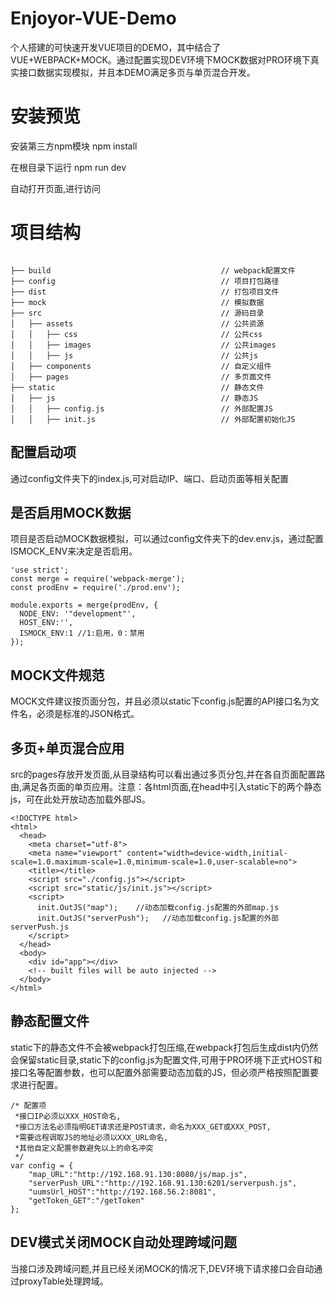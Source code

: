 # Enjoyor-VUE-Demo

个人搭建的可快速开发VUE项目的DEMO，其中结合了VUE+WEBPACK+MOCK。通过配置实现DEV环境下MOCK数据对PRO环境下真实接口数据实现模拟，并且本DEMO满足多页与单页混合开发。

# 安装预览

安装第三方npm模块 npm install

在根目录下运行 npm run dev

自动打开页面,进行访问

# 项目结构
```

├── build                                      // webpack配置文件
├── config                                     // 项目打包路径
├── dist                                       // 打包项目文件
├── mock                                       // 模拟数据
├── src                                        // 源码目录
│   ├── assets                                 // 公共资源
│   │   ├── css                                // 公共css
│   │   ├── images                             // 公共images
│   │   ├── js                                 // 公共js
│   ├── components                             // 自定义组件
│   ├── pages                                  // 多页面文件
├── static                                     // 静态文件
│   ├── js                                     // 静态JS
│   │   ├── config.js                          // 外部配置JS
│   │   ├── init.js                            // 外部配置初始化JS

```
## 配置启动项
通过config文件夹下的index.js,可对启动IP、端口、启动页面等相关配置

## 是否启用MOCK数据

项目是否启动MOCK数据模拟，可以通过config文件夹下的dev.env.js，通过配置ISMOCK_ENV来决定是否启用。
```
'use strict';
const merge = require('webpack-merge');
const prodEnv = require('./prod.env');

module.exports = merge(prodEnv, {
  NODE_ENV: '"development"',
  HOST_ENV:'',
  ISMOCK_ENV:1 //1:启用，0：禁用
});

```

## MOCK文件规范

MOCK文件建议按页面分包，并且必须以static下config.js配置的API接口名为文件名，必须是标准的JSON格式。


## 多页+单页混合应用

src的pages存放开发页面,从目录结构可以看出通过多页分包,并在各自页面配置路由,满足各页面的单页应用。注意：各html页面,在head中引入static下的两个静态js，可在此处开放动态加载外部JS。
```
<!DOCTYPE html>
<html>
  <head>
    <meta charset="utf-8">
    <meta name="viewport" content="width=device-width,initial-scale=1.0.maximum-scale=1.0,minimum-scale=1.0,user-scalable=no">
    <title></title>
    <script src="./config.js"></script>
    <script src="static/js/init.js"></script>
    <script>
      init.OutJS("map");    //动态加载config.js配置的外部map.js
      init.OutJS("serverPush");   //动态加载config.js配置的外部serverPush.js
    </script>
  </head>
  <body>
    <div id="app"></div>
    <!-- built files will be auto injected -->
  </body>
</html>

```
## 静态配置文件

static下的静态文件不会被webpack打包压缩,在webpack打包后生成dist内仍然会保留static目录,static下的config.js为配置文件,可用于PRO环境下正式HOST和接口名等配置参数，也可以配置外部需要动态加载的JS，但必须严格按照配置要求进行配置。
```
/* 配置项
 *接口IP必须以XXX_HOST命名,
 *接口方法名必须指明GET请求还是POST请求，命名为XXX_GET或XXX_POST,
 *需要远程调取JS的地址必须以XXX_URL命名,
 *其他自定义配置参数避免以上的命名冲突
 */
var config = {
    "map_URL":"http://192.168.91.130:8080/js/map.js",
    "serverPush_URL":"http://192.168.91.130:6201/serverpush.js",
    "uumsUrl_HOST":"http://192.168.56.2:8081",
    "getToken_GET":"/getToken"
};

```
## DEV模式关闭MOCK自动处理跨域问题
当接口涉及跨域问题,并且已经关闭MOCK的情况下,DEV环境下请求接口会自动通过proxyTable处理跨域。